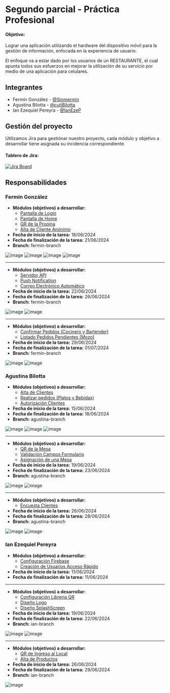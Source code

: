 
# Segundo parcial - Práctica Profesional 

#### Objetivo: 

Lograr una aplicación utilizando el hardware del dispositivo móvil para la gestión de información, enfocada en la experiencia de usuario.

El enfoque va a estar dado por los usuarios de un RESTAURANTE, el cual apunta todos sus esfuerzos en
mejorar la utilización de su servicio por medio de una aplicación para celulares.



## Integrantes

- Fermín González - [@Siomermin](https://www.github.com/Siomermin)
- Agustina Bilotta - [@cutiBilotta](https://www.github.com/cutiBilotta)
- Ian Ezequiel Pereyra - [@IanEzeP](https://www.github.com/IanEzeP)


## Gestión del proyecto
Utilizamos Jira para gestiónar nuestro proyecto, cada módulo y objetivo a desarrollar tiene asignada su incidencia correspondiente.

#### Tablero de Jira:
[![Jira Board](https://img.shields.io/badge/JIRA-Board-blue?style=for-the-badge&logo=Jira&logoColor=white)](https://afi-pps-2024.atlassian.net/jira/software/projects/KAN/boards/1)


## Responsabilidades

### Fermín González
- **Módulos (objetivos) a desarrollar:** 
    - [Pantalla de Login](https://afi-pps-2024.atlassian.net/browse/KAN-34)
    - [Pantalla de Home](https://afi-pps-2024.atlassian.net/browse/KAN-35)
    - [QR de la Propina](https://afi-pps-2024.atlassian.net/browse/KAN-10)
    - [Alta de Cliente Anónimo](https://afi-pps-2024.atlassian.net/browse/KAN-28)
- **Fecha de inicio de la tarea:** 18/06/2024 
- **Fecha de finalización de la tarea:** 21/06/2024 
- **Branch:** fermin-branch

![image](https://github.com/Siomermin/AFI-2024/assets/77855994/8bfcad2b-b4a0-40b9-ad69-054eeaedad8f)
![image](https://github.com/Siomermin/AFI-2024/assets/77855994/18c69020-4d58-4f91-9377-644e040104fd)
![image](https://github.com/Siomermin/AFI-2024/assets/77855994/fe24df56-c74a-42b4-b22c-93d181a99d1f)
![image](https://github.com/Siomermin/AFI-2024/assets/77855994/552cd56b-c960-457f-a336-39e92a36e40c)

---
- **Módulos (objetivos) a desarrollar:** 
    - [Servidor API](https://afi-pps-2024.atlassian.net/browse/KAN-29)
    - [Push Notification](https://afi-pps-2024.atlassian.net/browse/KAN-19)
    - [Correo Electrónico Automático](https://afi-pps-2024.atlassian.net/browse/KAN-20)
- **Fecha de inicio de la tarea:** 22/06/2024 
- **Fecha de finalización de la tarea:** 26/06/2024 
- **Branch:** fermin-branch

![image](https://github.com/Siomermin/AFI-2024/assets/77855994/24c1ae9d-ad28-4c84-8b9f-1edd358768e3)
![image](https://github.com/Siomermin/AFI-2024/assets/77855994/d11d8697-d119-48c0-9384-fb51981c634d)

---
- **Módulos (objetivos) a desarrollar:** 
    - [Confirmar Pedidos (Cocinero y Bartender)](https://afi-pps-2024.atlassian.net/browse/KAN-32)
    - [Listado Pedidos Pendientes (Mozo)](https://afi-pps-2024.atlassian.net/browse/KAN-33)
- **Fecha de inicio de la tarea:** 29/06/2024 
- **Fecha de finalización de la tarea:** 01/07/2024 
- **Branch:** fermin-branch

![image](https://github.com/Siomermin/AFI-2024/assets/77855994/4ff14cd9-a06a-472d-b09e-b6dd906c9d25)
![image](https://github.com/Siomermin/AFI-2024/assets/77855994/c73dedc4-7a4f-4198-a886-b72c25c25084)

### Agustina Bilotta
- **Módulos (objetivos) a desarrollar:**
    - [Alta de Clientes](https://afi-pps-2024.atlassian.net/browse/KAN-1)
    - [Realizar pedidos (Platos y Bebidas)](https://afi-pps-2024.atlassian.net/browse/KAN-24)
    - [Autorización Clientes](https://afi-pps-2024.atlassian.net/browse/KAN-26)
- **Fecha de inicio de la tarea:** 15/06/2024
- **Fecha de finalización de la tarea:** 18/06/2024
- **Branch:** agustina-branch

![image](https://github.com/Siomermin/AFI-2024/assets/77855994/ac6e3a35-424e-4c67-a786-6af01c8998d9)
![image](https://github.com/Siomermin/AFI-2024/assets/77855994/ed91d730-84b4-41cc-a4e8-69c92874b8bf)
![image](https://github.com/Siomermin/AFI-2024/assets/77855994/ee5d86b4-8c92-43ee-bb79-d07fc1c7b9ed)

---
- **Módulos (objetivos) a desarrollar:**
    - [QR de la Mesa](https://afi-pps-2024.atlassian.net/browse/KAN-9)
    - [Validación Campos Formulario](https://afi-pps-2024.atlassian.net/browse/KAN-15)
    - [Asignación de una Mesa](https://afi-pps-2024.atlassian.net/browse/KAN-27)
- **Fecha de inicio de la tarea:** 19/06/2024
- **Fecha de finalización de la tarea:** 23/06/2024
- **Branch:** agustina-branch

![image](https://github.com/Siomermin/AFI-2024/assets/77855994/093e7da9-554f-4a4b-b3ed-f0cdfe1b34e6)
![image](https://github.com/Siomermin/AFI-2024/assets/77855994/e095505d-964a-46e4-8973-701f11872f34)

---
- **Módulos (objetivos) a desarrollar:**
    - [Encuesta Clientes](https://afi-pps-2024.atlassian.net/browse/KAN-12)
- **Fecha de inicio de la tarea:** 26/06/2024
- **Fecha de finalización de la tarea:** 28/06/2024
- **Branch:** agustina-branch

![image](https://github.com/Siomermin/AFI-2024/assets/77855994/0e03bc17-0b08-4c2d-9803-7e72327c3b22)
![image](https://github.com/Siomermin/AFI-2024/assets/77855994/01c7b110-bcd9-4512-9fc6-8bcb3ee9c421)


### Ian Ezequiel Pereyra
- **Módulos (objetivos) a desarrollar:** 
    - [Configuración Firebase](https://afi-pps-2024.atlassian.net/browse/KAN-30)
    - [Creación de Usuarios Acceso Rápido](https://afi-pps-2024.atlassian.net/browse/KAN-23)
- **Fecha de inicio de la tarea:** 11/06/2024 
- **Fecha de finalización de la tarea:** 11/06/2024  
---
- **Módulos (objetivos) a desarrollar:** 
    - [Configuración Libreria QR](https://afi-pps-2024.atlassian.net/browse/KAN-31)
    - [Diseño Logo](https://afi-pps-2024.atlassian.net/browse/KAN-21)
    - [Diseño SplashScreen](https://afi-pps-2024.atlassian.net/browse/KAN-22)
- **Fecha de inicio de la tarea:** 19/06/2024 
- **Fecha de finalización de la tarea:** 22/06/2024
- **Branch:** ian-branch

![image](https://github.com/Siomermin/AFI-2024/assets/77855994/4f058860-76e8-4ff4-9e83-8d523dc33aa8)
![image](https://github.com/Siomermin/AFI-2024/assets/77855994/c485e319-e42d-48b3-a8dc-118cd909d9f5)

---
- **Módulos (objetivos) a desarrollar:** 
    - [QR de Ingreso al Local](https://afi-pps-2024.atlassian.net/browse/KAN-7)
    - [Alta de Productos](https://afi-pps-2024.atlassian.net/browse/KAN-6)
- **Fecha de inicio de la tarea:** 26/06/2024 
- **Fecha de finalización de la tarea:** 29/06/2024
- **Branch:** ian-branch

![image](https://github.com/Siomermin/AFI-2024/assets/77855994/233803bf-c13a-4df7-9640-86724991a682)

